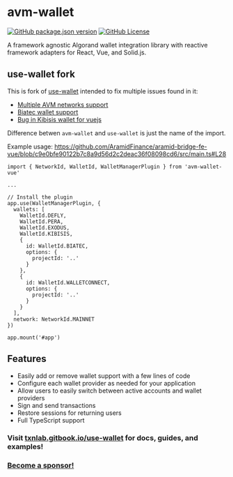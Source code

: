 # avm-wallet

[![GitHub package.json version](https://img.shields.io/github/package-json/v/TxnLab/avm-wallet?filename=packages%2Favm-wallet%2Fpackage.json&label=version)](https://www.npmjs.com/package/avm-wallet?activeTab=versions)
[![GitHub License](https://img.shields.io/github/license/scholtz/avm-wallet)](https://github.com/scholtz/avm-wallet/blob/main/LICENSE.md)

A framework agnostic Algorand wallet integration library with reactive framework adapters for React, Vue, and Solid.js.

## use-wallet fork

This is fork of [use-wallet](https://github.com/TxnLab/use-wallet) intended to fix multiple issues found in it:

- [Multiple AVM networks support](https://github.com/TxnLab/use-wallet/pull/222)
- [Biatec wallet support](https://github.com/TxnLab/use-wallet/pull/202)
- [Bug in Kibisis wallet for vuejs](https://github.com/TxnLab/use-wallet/pull/225)

Difference betwen `avm-wallet` and `use-wallet` is just the name of the import.

Example usage: https://github.com/AramidFinance/aramid-bridge-fe-vue/blob/c9e0bfe90122b7c8a9d56d2c2deac36f08098cd6/src/main.ts#L28

```
import { NetworkId, WalletId, WalletManagerPlugin } from 'avm-wallet-vue'

...

// Install the plugin
app.use(WalletManagerPlugin, {
  wallets: [
    WalletId.DEFLY,
    WalletId.PERA,
    WalletId.EXODUS,
    WalletId.KIBISIS,
    {
      id: WalletId.BIATEC,
      options: {
        projectId: '..'
      }
    },
    {
      id: WalletId.WALLETCONNECT,
      options: {
        projectId: '..'
      }
    }
  ],
  network: NetworkId.MAINNET
})

app.mount('#app')
```

## Features

- Easily add or remove wallet support with a few lines of code
- Configure each wallet provider as needed for your application
- Allow users to easily switch between active accounts and wallet providers
- Sign and send transactions
- Restore sessions for returning users
- Full TypeScript support

### Visit [txnlab.gitbook.io/use-wallet](https://txnlab.gitbook.io/use-wallet) for docs, guides, and examples!

### [Become a sponsor!](https://github.com/sponsors/TxnLab/)
